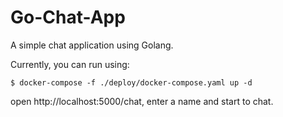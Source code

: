# Go-Chat-App

A simple chat application using Golang.

Currently, you can run using:
```shell
$ docker-compose -f ./deploy/docker-compose.yaml up -d
```

open http://localhost:5000/chat, enter a name and start to chat.